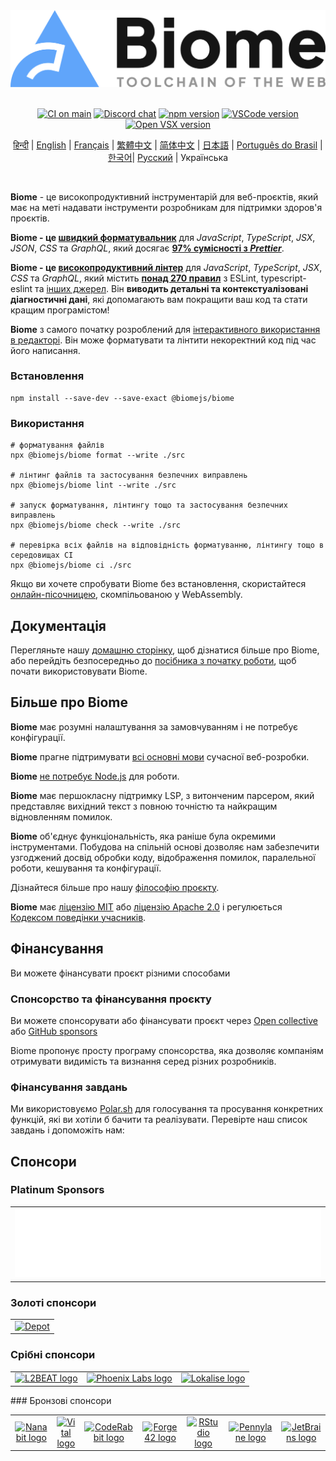 <div align="center">
  <picture>
    <source media="(prefers-color-scheme: dark)" srcset="https://raw.githubusercontent.com/biomejs/resources/main/svg/slogan-dark-transparent.svg">
    <source media="(prefers-color-scheme: light)" srcset="https://raw.githubusercontent.com/biomejs/resources/main/svg/slogan-light-transparent.svg">
    <img alt="Shows the banner of Biome, with its logo and the phrase 'Biome - Toolchain of the web'." src="https://raw.githubusercontent.com/biomejs/resources/main/svg/slogan-light-transparent.svg" width="700">
  </picture>

  <br>
  <br>

  [![CI on main][ci-badge]][ci-url]
  [![Discord chat][discord-badge]][discord-url]
  [![npm version][npm-badge]][npm-url]
  [![VSCode version][vscode-badge]][vscode-url]
  [![Open VSX version][open-vsx-badge]][open-vsx-url]

  [ci-badge]: https://github.com/biomejs/biome/actions/workflows/main.yml/badge.svg
  [ci-url]: https://github.com/biomejs/biome/actions/workflows/main.yml
  [discord-badge]: https://badgen.net/discord/online-members/BypW39g6Yc?icon=discord&label=discord&color=60a5fa
  [discord-url]: https://biomejs.dev/chat
  [npm-badge]: https://badgen.net/npm/v/@biomejs/biome?icon=npm&color=60a5fa&label=%40biomejs%2Fbiome
  [npm-url]: https://www.npmjs.com/package/@biomejs/biome/v/latest
  [vscode-badge]: https://badgen.net/vs-marketplace/v/biomejs.biome?label=vscode&icon=visualstudio&color=60a5fa
  [vscode-url]: https://marketplace.visualstudio.com/items?itemName=biomejs.biome
  [open-vsx-badge]: https://badgen.net/open-vsx/version/biomejs/biome?label=open-vsx&color=60a5fa
  [open-vsx-url]: https://open-vsx.org/extension/biomejs/biome
  [polar-badge]: https://polar.sh/embed/seeks-funding-shield.svg?org=biomejs

  <!-- Insert new entries lexicographically by language code.
     For example given below is the same order as these files appear on page:
     https://github.com/biomejs/biome/tree/main/packages/@biomejs/biome -->

  [हिन्दी](https://github.com/biomejs/biome/blob/main/packages/%40biomejs/biome/README.hi.md) | [English](https://github.com/biomejs/biome/blob/main/packages/%40biomejs/biome/README.md) | [Français](https://github.com/biomejs/biome/blob/main/packages/%40biomejs/biome/README.fr.md) | [繁體中文](https://github.com/biomejs/biome/blob/main/packages/%40biomejs/biome/README.zh-TW.md) | [简体中文](https://github.com/biomejs/biome/blob/main/packages/%40biomejs/biome/README.zh-CN.md) | [日本語](https://github.com/biomejs/biome/blob/main/packages/%40biomejs/biome/README.ja.md) | [Português do Brasil](https://github.com/biomejs/biome/blob/main/packages/%40biomejs/biome/README.pt-BR.md) | [한국어](https://github.com/biomejs/biome/blob/main/packages/%40biomejs/biome/README.kr.md)| [Русский](https://github.com/biomejs/biome/blob/main/packages/%40biomejs/biome/README.ru.md) | Українська
</div>

<br>

**Biome** - це високопродуктивний інструментарій для веб-проєктів, який має на меті надавати інструменти розробникам для підтримки здоров'я проєктів.

**Biome - це [швидкий форматувальник](./benchmark#formatting)** для _JavaScript_, _TypeScript_, _JSX_, _JSON_, _CSS_ та _GraphQL_, який досягає **[97% сумісності з _Prettier_](https://console.algora.io/challenges/prettier)**.

**Biome - це [високопродуктивний лінтер](https://github.com/biomejs/biome/tree/main/benchmark#linting)** для _JavaScript_, _TypeScript_, _JSX_, _CSS_ та _GraphQL_, який містить **[понад 270 правил](https://biomejs.dev/linter/rules/)** з ESLint, typescript-eslint та [інших джерел](https://github.com/biomejs/biome/discussions/3).
Він **виводить детальні та контекстуалізовані діагностичні дані**, які допомагають вам покращити ваш код та стати кращим програмістом!

**Biome** з самого початку розроблений для [інтерактивного використання в редакторі](https://biomejs.dev/guides/editors/first-party-extensions/). Він може форматувати та лінтити некоректний код під час його написання.

### Встановлення

```shell
npm install --save-dev --save-exact @biomejs/biome
```

### Використання

```shell
# форматування файлів
npx @biomejs/biome format --write ./src

# лінтинг файлів та застосування безпечних виправлень
npx @biomejs/biome lint --write ./src

# запуск форматування, лінтингу тощо та застосування безпечних виправлень
npx @biomejs/biome check --write ./src

# перевірка всіх файлів на відповідність форматуванню, лінтингу тощо в середовищах CI
npx @biomejs/biome ci ./src
```

Якщо ви хочете спробувати Biome без встановлення, скористайтеся [онлайн-пісочницею](https://biomejs.dev/playground/), скомпільованою у WebAssembly.

## Документація

Перегляньте нашу [домашню сторінку][biomejs], щоб дізнатися більше про Biome,
або перейдіть безпосередньо до [посібника з початку роботи][getting-started], щоб почати використовувати Biome.

## Більше про Biome

**Biome** має розумні налаштування за замовчуванням і не потребує конфігурації.

**Biome** прагне підтримувати [всі основні мови][language-support] сучасної веб-розробки.

**Biome** [не потребує Node.js](https://biomejs.dev/guides/manual-installation/) для роботи.

**Biome** має першокласну підтримку LSP, з витонченим парсером, який представляє вихідний текст з повною точністю та найкращим відновленням помилок.

**Biome** об'єднує функціональність, яка раніше була окремими інструментами. Побудова на спільній основі дозволяє нам забезпечити узгоджений досвід обробки коду, відображення помилок, паралельної роботи, кешування та конфігурації.

Дізнайтеся більше про нашу [філософію проєкту][biome-philosophy].

**Biome** має [ліцензію MIT](https://github.com/biomejs/biome/tree/main/LICENSE-MIT) або [ліцензію Apache 2.0](https://github.com/biomejs/biome/tree/main/LICENSE-APACHE) і регулюється [Кодексом поведінки учасників](https://github.com/biomejs/biome/tree/main/CODE_OF_CONDUCT.md).

## Фінансування

Ви можете фінансувати проєкт різними способами

### Спонсорство та фінансування проєкту

Ви можете спонсорувати або фінансувати проєкт через [Open collective](https://opencollective.com/biome) або [GitHub sponsors](https://github.com/sponsors/biomejs)

Biome пропонує просту програму спонсорства, яка дозволяє компаніям отримувати видимість та визнання серед різних розробників.

### Фінансування завдань

Ми використовуємо [Polar.sh](https://polar.sh/biomejs) для голосування та просування конкретних функцій, які ви хотіли б бачити та реалізувати. Перевірте наш список завдань і допоможіть нам:

## Спонсори

### Platinum Sponsors

<table>
  <tbody>
    <tr>
      <td align="center" valign="middle">
        <a href="https://vercel.com/?utm_source=biome&utm_medium=readme" target="_blank">
          <picture>
            <source media="(prefers-color-scheme: light)" srcset="https://raw.githubusercontent.com/biomejs/resources/refs/heads/main/sponsors/vercel-dark.png" />
            <source media="(prefers-color-scheme: dark)" srcset="https://raw.githubusercontent.com/biomejs/resources/refs/heads/main/sponsors/vercel-light.png" />
            <img src="https://raw.githubusercontent.com/biomejs/resources/refs/heads/main/sponsors/vercel-light.png" width="500" alt="Vercel" />
          </picture>
        </a>
      </td>
    </tr>
  </tbody>
</table>

### Золоті спонсори

<table>
  <tbody>
    <tr>
      <td align="center" valign="middle">
        <a href="https://depot.dev/?utm_source=biome&utm_medium=readme" target="_blank">
          <picture>
            <source media="(prefers-color-scheme: light)" srcset="https://depot.dev/assets/brand/1693758816/depot-logo-horizontal-on-light@3x.png" />
            <source media="(prefers-color-scheme: dark)" srcset="https://depot.dev/assets/brand/1693758816/depot-logo-horizontal-on-dark@3x.png" />
            <img src="https://depot.dev/assets/brand/1693758816/depot-logo-horizontal-on-light@3x.png" width="400" alt="Depot" />
          </picture>
        </a>
      </td>
    </tr>
  </tbody>
</table>

### Срібні спонсори

<table>
  <tbody>
    <tr>
      <td align="center" valign="middle">
        <a href="https://l2beat.com/?utm_source=biome&utm_medium=readme" target="_blank"><img src="https://images.opencollective.com/l2beat/c2b2a27/logo/256.png" height="100" alt="L2BEAT logo"></a>
      </td>
      <td align="center" valign="middle">
        <a href="https://www.phoenixlabs.dev/?utm_source=biome&utm_medium=readme" target="_blank"><img src="https://images.opencollective.com/phoenix-labs/2824ed4/logo/100.png?height=100" height="100" alt="Phoenix Labs logo"></a>
      </td>
      <td align="center" valign="middle">
        <a href="https://lokalise.com/?utm_source=biome&utm_medium=readme" target="_blank"><img src="https://avatars.githubusercontent.com/u/14294501?s=200&v=4" height="100" alt="Lokalise logo"></a>
      </td>
    </tr>
  </tbody>
</table>
### Бронзові спонсори

<table>
  <tbody>
    <tr>
      <td align="center" valign="middle">
        <a href="https://nanabit.dev/?utm_source=biome&utm_medium=readme" target="_blank"><img src="https://images.opencollective.com/nanabit/d15fd98/logo/256.png?height=80" width="80" alt="Nanabit logo"></a>
      </td>
      <td align="center" valign="middle">
        <a href="https://vital.io/?utm_source=biome&utm_medium=readme" target="_blank"><img src="https://avatars.githubusercontent.com/u/25357309?s=200" width="80" alt="Vital logo"></a>
      </td>
      <td align="center" valign="middle">
        <a href="https://coderabbit.ai/?utm_source=biome&utm_medium=readme" target="_blank"><img src="https://avatars.githubusercontent.com/u/132028505?s=200&v=4" width="80" alt="CodeRabbit logo"></a>
      </td>
      <td align="center" valign="middle">
        <a href="https://forge42.dev/?utm_source=biome&utm_medium=readme" target="_blank"><img src="https://avatars.githubusercontent.com/u/161314831?s=200&v=4" width="80" alt="Forge42 logo"></a>
      </td>
      <td align="center" valign="middle">
        <a href="http://rstudio.org/?utm_source=biome&utm_medium=readme" target="_blank"><img src="https://avatars.githubusercontent.com/u/513560?s=200&v=4" width="80" alt="RStudio logo"></a>
      </td>
      <td align="center" valign="middle">
        <a href="https://pennylane.com/?utm_source=biome&utm_medium=readme" target="_blank"><img src="https://avatars.githubusercontent.com/u/57875210?s=200&v=4" width="80" alt="Pennylane logo"></a>
      </td>
      <td align="center" valign="middle">
        <a href="https://jetbrains.com/?utm_source=biome&utm_medium=readme" target="_blank"><img src="https://resources.jetbrains.com/storage/products/company/brand/logos/jetbrains.png" width="100" alt="JetBrains logo"></a>
      </td>
    </tr>
  </tbody>
</table>


[biomejs]: https://biomejs.dev/
[biome-philosophy]: https://biomejs.dev/internals/philosophy/
[language-support]: https://biomejs.dev/internals/language-support/
[getting-started]: https://biomejs.dev/guides/getting-started/
